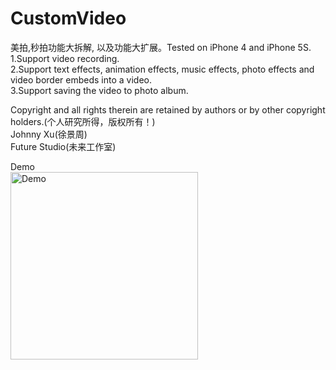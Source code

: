 # CustomVideo
美拍,秒拍功能大拆解, 以及功能大扩展。Tested on iPhone 4 and iPhone 5S.  
1.Support video recording.  
2.Support text effects, animation effects, music effects, photo effects and video border embeds into a video.  
3.Support saving the video to photo album.  


Copyright and all rights therein are retained by authors or by other copyright holders.(个人研究所得，版权所有！)  
Johnny Xu(徐景周)  
Future Studio(未来工作室)

Demo  
<img src="https://github.com/xujingzhou/CustomVideo/blob/master/Resources/Demo/Demo.gif" width = "300" height = "300" alt="Demo" align=center />
